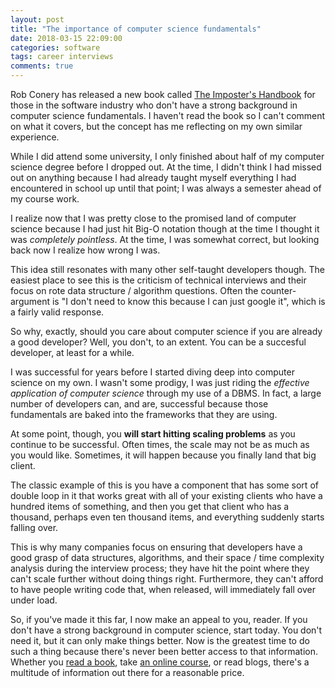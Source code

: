 ```yaml
---
layout: post
title: "The importance of computer science fundamentals"
date: 2018-03-15 22:09:00
categories: software
tags: career interviews
comments: true
---
```


Rob Conery has released a new book called [The Imposter's Handbook](https://bigmachine.io/products/the-imposters-handbook) for those in the software industry who don't have a strong background in computer science fundamentals. I haven't read the book so I can't comment on what it covers, but the concept has me reflecting on my own similar experience.

While I did attend some university, I only finished about half of my computer science degree before I dropped out. At the time, I didn't think I had missed out on anything because I had already taught myself everything I had encountered in school up until that point; I was always a semester ahead of my course work.

I realize now that I was pretty close to the promised land of computer science because I had just hit Big-O notation though at the time I thought it was _completely pointless_. At the time, I was somewhat correct, but looking back now I realize how wrong I was.

This idea still resonates with many other self-taught developers though. The easiest place to see this is the criticism of technical interviews and their focus on rote data structure / algorithm questions. Often the counter-argument is "I don't need to know this because I can just google it", which is a fairly valid response.

So why, exactly, should you care about computer science if you are already a good developer? Well, you don't, to an extent. You can be a succesful developer, at least for a while.

I was successful for years before I started diving deep into computer science on my own. I wasn't some prodigy, I was just riding the _effective application of computer science_ through my use of a DBMS. In fact, a large number of developers can, and are, successful because those fundamentals are baked into the frameworks that they are using.

At some point, though, you **will start hitting scaling problems** as you continue to be successful. Often times, the scale may not be as much as you would like. Sometimes, it will happen because you finally land that big client.

The classic example of this is you have a component that has some sort of double loop in it that works great with all of your existing clients who have a hundred items of something, and then you get that client who has a thousand, perhaps even ten thousand items, and everything suddenly starts falling over.

This is why many companies focus on ensuring that developers have a good grasp of data structures, algorithms, and their space / time complexity analysis during the interview process; they have hit the point where they can't scale further without doing things right. Furthermore, they can't afford to have people writing code that, when released, will immediately fall over under load.

So, if you've made it this far, I now make an appeal to you, reader. If you don't have a strong background in computer science, start today. You don't need it, but it can only make things better. Now is the greatest time to do such a thing because there's never been better access to that information. Whether you [read a book](https://bigmachine.io/products/the-imposters-handbook), take [an online course](https://www.coursera.org/specializations/data-structures-algorithms), or read blogs, there's a multitude of information out there for a reasonable price.